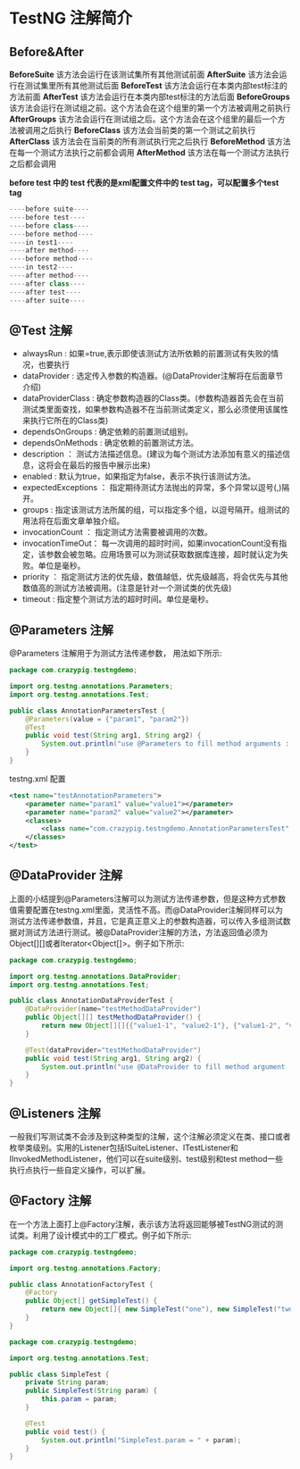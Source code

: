 # TestNG 注解简介

## Before&After
**BeforeSuite**
该方法会运行在该测试集所有其他测试前面
**AfterSuite**
该方法会运行在测试集里所有其他测试后面
**BeforeTest**
该方法会运行在本类内部test标注的方法前面
**AfterTest**
该方法会运行在本类内部test标注的方法后面
**BeforeGroups**
该方法会运行在测试组之前。这个方法会在这个组里的第一个方法被调用之前执行
**AfterGroups**
该方法会运行在测试组之后。这个方法会在这个组里的最后一个方法被调用之后执行
**BeforeClass**
该方法会当前类的第一个测试之前执行
**AfterClass**
该方法会在当前类的所有测试执行完之后执行
**BeforeMethod**
该方法在每一个测试方法执行之前都会调用
**AfterMethod**
该方法在每一个测试方法执行之后都会调用

**before test 中的 test 代表的是xml配置文件中的 test tag，可以配置多个test tag**
``` Java
----before suite---- 
----before test---- 
----before class---- 
----before method---- 
----in test1---- 
----after method---- 
----before method---- 
----in test2---- 
----after method---- 
----after class---- 
----after test---- 
----after suite---- 
```

## @Test 注解
* alwaysRun : 如果=true,表示即使该测试方法所依赖的前置测试有失败的情况，也要执行
* dataProvider : 选定传入参数的构造器。(@DataProvider注解将在后面章节介绍)
* dataProviderClass : 确定参数构造器的Class类。(参数构造器首先会在当前测试类里面查找，如果参数构造器不在当前测试类定义，那么必须使用该属性来执行它所在的Class类)
* dependsOnGroups : 确定依赖的前置测试组别。
* dependsOnMethods : 确定依赖的前置测试方法。
* description ： 测试方法描述信息。(建议为每个测试方法添加有意义的描述信息，这将会在最后的报告中展示出来)
* enabled : 默认为true，如果指定为false，表示不执行该测试方法。
* expectedExceptions ： 指定期待测试方法抛出的异常，多个异常以逗号(,)隔开。
* groups : 指定该测试方法所属的组，可以指定多个组，以逗号隔开。组测试的用法将在后面文章单独介绍。
* invocationCount ： 指定测试方法需要被调用的次数。
* invocationTimeOut： 每一次调用的超时时间，如果invocationCount没有指定，该参数会被忽略。应用场景可以为测试获取数据库连接，超时就认定为失败。单位是毫秒。
* priority ： 指定测试方法的优先级，数值越低，优先级越高，将会优先与其他数值高的测试方法被调用。(注意是针对一个测试类的优先级)
* timeout : 指定整个测试方法的超时时间。单位是毫秒。

## @Parameters 注解
@Parameters 注解用于为测试方法传递参数， 用法如下所示:
``` Java
package com.crazypig.testngdemo;

import org.testng.annotations.Parameters;
import org.testng.annotations.Test;

public class AnnotationParametersTest {
    @Parameters(value = {"param1", "param2"})
    @Test
    public void test(String arg1, String arg2) {
        System.out.println("use @Parameters to fill method arguments : arg 1 = " + arg1 + ", arg2 = " + arg2);
    }
}
```

testng.xml 配置
``` xml
<test name="testAnnotationParameters">
    <parameter name="param1" value="value1"></parameter>
    <parameter name="param2" value="value2"></parameter>
    <classes>
        <class name="com.crazypig.testngdemo.AnnotationParametersTest" />
    </classes>
</test>
```

## @DataProvider 注解
上面的小结提到@Parameters注解可以为测试方法传递参数，但是这种方式参数值需要配置在testng.xml里面，灵活性不高。而@DataProvider注解同样可以为测试方法传递参数值，并且，它是真正意义上的参数构造器，可以传入多组测试数据对测试方法进行测试。被@DataProvider注解的方法，方法返回值必须为Object[][]或者Iterator<Object[]>。例子如下所示:
``` Java
package com.crazypig.testngdemo;

import org.testng.annotations.DataProvider;
import org.testng.annotations.Test;

public class AnnotationDataProviderTest {
    @DataProvider(name="testMethodDataProvider")
    public Object[][] testMethodDataProvider() {
        return new Object[][]{{"value1-1", "value2-1"}, {"value1-2", "value2-2"}, {"value1-3", "value2-3"}};
    }

    @Test(dataProvider="testMethodDataProvider")
    public void test(String arg1, String arg2) {
        System.out.println("use @DataProvider to fill method argument : arg1 = " + arg1 + " , arg2 = " + arg2);
    }
}
```

## @Listeners 注解
一般我们写测试类不会涉及到这种类型的注解，这个注解必须定义在类、接口或者枚举类级别。实用的Listener包括ISuiteListener、ITestListener和IInvokedMethodListener，他们可以在suite级别、test级别和test method一些执行点执行一些自定义操作，可以扩展。

## @Factory 注解
在一个方法上面打上@Factory注解，表示该方法将返回能够被TestNG测试的测试类。利用了设计模式中的工厂模式。例子如下所示:
``` Java
package com.crazypig.testngdemo;

import org.testng.annotations.Factory;

public class AnnotationFactoryTest {
    @Factory
    public Object[] getSimpleTest() {
        return new Object[]{ new SimpleTest("one"), new SimpleTest("two")};
    }
}

package com.crazypig.testngdemo;

import org.testng.annotations.Test;

public class SimpleTest {
    private String param;
    public SimpleTest(String param) {
        this.param = param;
    }

    @Test
    public void test() {
        System.out.println("SimpleTest.param = " + param);
    }
}
```
